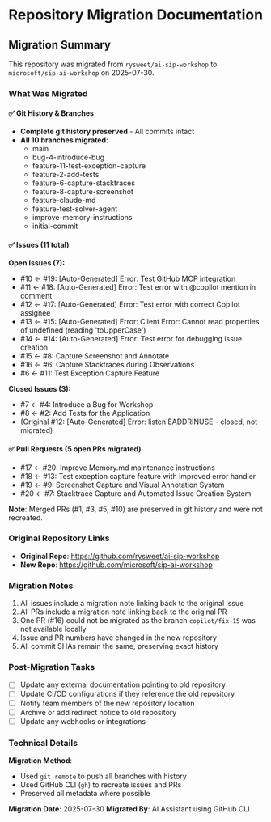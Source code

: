 # Repository Migration Documentation

## Migration Summary

This repository was migrated from `rysweet/ai-sip-workshop` to `microsoft/sip-ai-workshop` on 2025-07-30.

### What Was Migrated

#### ✅ Git History & Branches
- **Complete git history preserved** - All commits intact
- **All 10 branches migrated**:
  - main
  - bug-4-introduce-bug
  - feature-11-test-exception-capture
  - feature-2-add-tests
  - feature-6-capture-stacktraces
  - feature-8-capture-screenshot
  - feature-claude-md
  - feature-test-solver-agent
  - improve-memory-instructions
  - initial-commit

#### ✅ Issues (11 total)
**Open Issues (7):**
- #10 ← #19: [Auto-Generated] Error: Test GitHub MCP integration
- #11 ← #18: [Auto-Generated] Error: Test error with @copilot mention in comment
- #12 ← #17: [Auto-Generated] Error: Test error with correct Copilot assignee
- #13 ← #15: [Auto-Generated] Error: Client Error: Cannot read properties of undefined (reading 'toUpperCase')
- #14 ← #14: [Auto-Generated] Error: Test error for debugging issue creation
- #15 ← #8: Capture Screenshot and Annotate
- #16 ← #6: Capture Stacktraces during Observations
- #6 ← #11: Test Exception Capture Feature

**Closed Issues (3):**
- #7 ← #4: Introduce a Bug for Workshop
- #8 ← #2: Add Tests for the Application
- (Original #12: [Auto-Generated] Error: listen EADDRINUSE - closed, not migrated)

#### ✅ Pull Requests (5 open PRs migrated)
- #17 ← #20: Improve Memory.md maintenance instructions
- #18 ← #13: Test exception capture feature with improved error handler
- #19 ← #9: Screenshot Capture and Visual Annotation System
- #20 ← #7: Stacktrace Capture and Automated Issue Creation System

**Note**: Merged PRs (#1, #3, #5, #10) are preserved in git history and were not recreated.

### Original Repository Links

- **Original Repo**: https://github.com/rysweet/ai-sip-workshop
- **New Repo**: https://github.com/microsoft/sip-ai-workshop

### Migration Notes

1. All issues include a migration note linking back to the original issue
2. All PRs include a migration note linking back to the original PR
3. One PR (#16) could not be migrated as the branch `copilot/fix-15` was not available locally
4. Issue and PR numbers have changed in the new repository
5. All commit SHAs remain the same, preserving exact history

### Post-Migration Tasks

- [ ] Update any external documentation pointing to old repository
- [ ] Update CI/CD configurations if they reference the old repository
- [ ] Notify team members of the new repository location
- [ ] Archive or add redirect notice to old repository
- [ ] Update any webhooks or integrations

### Technical Details

**Migration Method**: 
- Used `git remote` to push all branches with history
- Used GitHub CLI (`gh`) to recreate issues and PRs
- Preserved all metadata where possible

**Migration Date**: 2025-07-30
**Migrated By**: AI Assistant using GitHub CLI